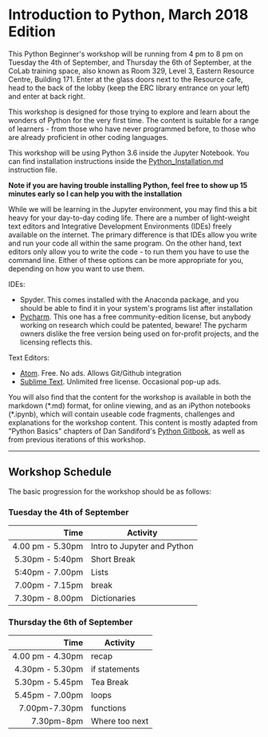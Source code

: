# Introduction to Python, March 2018 Edition

This Python Beginner's workshop will be running from 4 pm to 8 pm on Tuesday the 4th of September, and Thursday the 6th of September, at the CoLab training space, also known as Room 329, Level 3, Eastern Resource Centre, Building 171. Enter at the glass doors next to the Resource cafe, head to the back of the lobby (keep the ERC library entrance on your left) and enter at back right.

This workshop is designed for those trying to explore and learn about the wonders of Python for the very first time. The content is suitable for a range of learners - from those who have never programmed before, to those who are already proficient in other coding languages. 

This workshop will be using Python 3.6 inside the Jupyter Notebook. You can find installation instructions inside the 
[Python_Installation.md](https://github.com/resbaz/Intro_Python_Nov2017/blob/master/Python_Installation.md)
instruction file. 

**Note if you are having trouble installing Python, feel free to show up 15 minutes early so I can help you with the installation**

While we will be learning in the Jupyter environment, you may find this a bit heavy for your day-to-day coding life. 
There are a number of light-weight text editors and Integrative Development Environments (IDEs) freely available on the internet. The primary difference is that IDEs allow you write and run your code all within the same program. On the other hand, text editors only allow you to write the code - to run them you have to use the command line. Either of these options can be more appropriate for you, depending on how you want to use them. 

IDEs:
- Spyder. This comes installed with the Anaconda package, and you should be able to find it in your system's programs list after installation
- [Pycharm](https://www.jetbrains.com/pycharm/). This one has a free community-edition license, but anybody working on research which could be patented, beware! The pycharm owners dislike the free version being used on for-profit projects, and the licensing reflects this.

Text Editors:
- [Atom](https://atom.io/). Free. No ads. Allows Git/Github integration
- [Sublime Text](https://www.sublimetext.com/). Unlimited free license. Occasional pop-up ads. 

You will also find that the content for the workshop is available in both the markdown (\*.md) format, for online viewing, and as an iPython notebooks (\*.ipynb), which will contain useable code fragments, challenges and explanations for the workshop content. This content is mostly adapted from "Python Basics" chapters of Dan Sandiford's [Python Gitbook](https://dansand.gitbooks.io/resguides-research-with-jupyter/content/), as well as from previous iterations of this workshop. 

---

## Workshop Schedule

The basic progression for the workshop should be as follows:

### Tuesday the 4th of September
|Time| Activity|
|---:|---|
|4.00 pm - 5.30pm|Intro to Jupyter and Python|
|5.30pm - 5:40pm|Short Break|
|5:40pm - 7.00pm|Lists|
|7.00pm - 7.15pm|break|
|7.30pm - 8.00pm|Dictionaries|

### Thursday the 6th of September
|Time| Activity|
|---:|---|
|4.00 pm - 4.30pm|recap|
|4.30pm - 5.30pm|if statements|
|5.30pm - 5.45pm|Tea Break|
|5.45pm - 7.00pm|loops|
|7.00pm-7.30pm|functions|
|7.30pm-8pm|Where too next|

